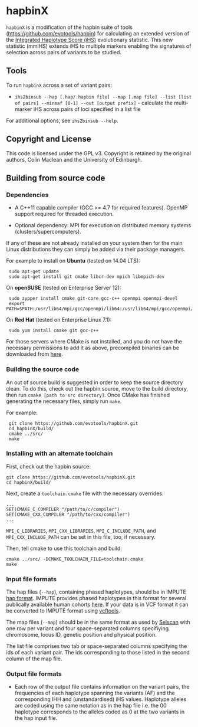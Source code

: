 hapbinX
=======

`hapbinX` is a modification of the hapbin suite of tools (https://github.com/evotools/hapbin) for calculating an extended version of the [Integrated Haplotype Score (iHS)](http://dx.doi.org/10.1371/journal.pbio.0040072) evolutionary statistic. This new statistic (mmiHS) extends iHS to multiple markers enabling the signatures of selection across pairs of variants to be studied. 

## Tools ##

To run `hapbinX` across a set of variant pairs:

   * `ihs2binsub --hap [.hap/.hapbin file] --map [.map file] --list [list of pairs] --minmaf [0-1] --out [output prefix]` - calculate the multi-marker iHS across pairs of loci specified in a list file
  
For additional options, see `ihs2binsub --help`.

## Copyright and License ##

This code is licensed under the GPL v3. Copyright is retained by the original authors, Colin Maclean and the University of Edinburgh.

## Building from source code ##

### Dependencies ###

   * A C++11 capable compiler (GCC >= 4.7 for required features). OpenMP support required for threaded execution.

   * Optional dependency: MPI for execution on distributed memory systems (clusters/supercomputers).

If any of these are not already installed on your system then for the main Linux distributions they can simply be added via their package managers.

For example to install on **Ubuntu** (tested on 14.04 LTS):

     sudo apt-get update
     sudo apt-get install git cmake libcr-dev mpich libmpich-dev

On **openSUSE** (tested on Enterprise Server 12):

     sudo zypper install cmake git-core gcc-c++ openmpi openmpi-devel
     export PATH=$PATH:/usr/lib64/mpi/gcc/openmpi/lib64:/usr/lib64/mpi/gcc/openmpi/bin

On **Red Hat** (tested on Enterprise Linux 7.1):

     sudo yum install cmake git gcc-c++

For those servers where CMake is not installed, and you do not have the necessary permissions to add it as above, precompiled binaries can be downloaded from [here](http://www.cmake.org/download/).

### Building the source code ###

An out of source build is suggested in order to keep the source directory clean. To do this, check out the hapbin source, move to the build directory, then run `cmake [path to src directory]`. Once CMake has finished generating the necessary files, simply run `make`.

For example:

     git clone https://github.com/evotools/hapbinX.git
     cd hapbinX/build/
     cmake ../src/
     make

### Installing with an alternate toolchain ###

First, check out the hapbin source:
    
    git clone https://github.com/evotools/hapbinX.git
    cd hapbinX/build/

Next, create a `toolchain.cmake` file with the necessary overrides:

    ...
    SET(CMAKE_C_COMPILER "/path/to/c/compiler")
    SET(CMAKE_CXX_COMPILER "/path/to/cxx/compiler")
    ...

`MPI_C_LIBRARIES`, `MPI_CXX_LIBRARIES`, `MPI_C_INCLUDE_PATH`, and `MPI_CXX_INCLUDE_PATH` can be set in this file, too, if necessary.

Then, tell cmake to use this toolchain and build:

    cmake ../src/ -DCMAKE_TOOLCHAIN_FILE=toolchain.cmake
    make

### Input file formats ###

The hap files (`--hap`), containing phased haplotypes, should be in IMPUTE [hap format](https://mathgen.stats.ox.ac.uk/impute/impute_v2.html#-h). IMPUTE provides phased haplotypes in this format for several publically available human cohorts [here](https://mathgen.stats.ox.ac.uk/impute/impute_v2.html#reference). If your data is in VCF format it can be converted to IMPUTE format using [vcftools](https://vcftools.github.io).

The map files (`--map`) should be in the same format as used by [Selscan](https://github.com/szpiech/selscan) with one row per variant and four space-separated columns specifiying chromosome, locus ID, genetic position and physical position.

The list file comprises two tab or space-separated columns specifying the ids of each variant pair. The ids corresponding to those listed in the second column of the map file.

### Output file formats ###

- Each row of the output file contains information on the variant pairs, the frequencies of each haplotype spanning the variants (AF) and the corresponding IHH and (unstandardised) iHS values. Haplotype alleles are coded using the same notation as in the hap file i.e. the 00 haplotype corresponds to the alleles coded as 0 at the two variants in the hap input file.


